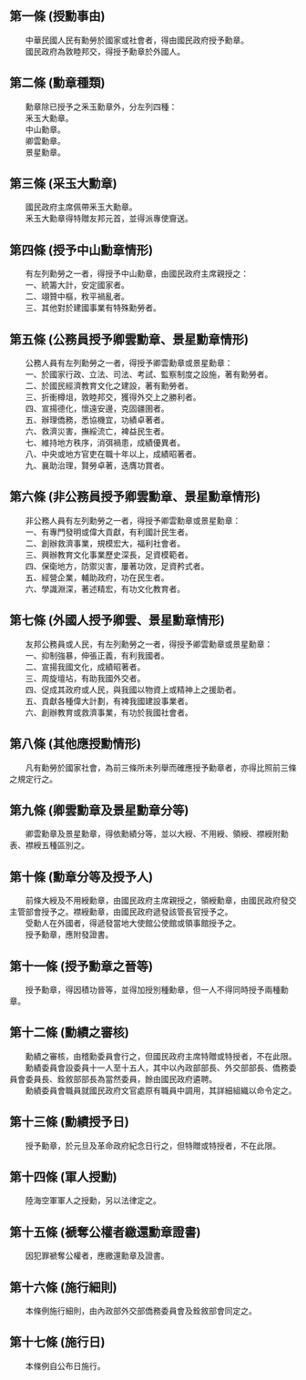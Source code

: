第一條 (授勳事由)
-----------------
　　中華民國人民有勳勞於國家或社會者，得由國民政府授予勳章。  
　　國民政府為敦睦邦交，得授予勳章於外國人。  


第二條 (勳章種類)
-----------------
　　勳章除已授予之釆玉勳章外，分左列四種：  
　　釆玉大勳章。  
　　中山勳章。  
　　卿雲勳章。  
　　景星勳章。  


第三條 (采玉大勳章)
-------------------
　　國民政府主席佩帶釆玉大勳章。  
　　釆玉大勳章得特贈友邦元首，並得派專使齎送。  


第四條 (授予中山勳章情形)
-------------------------
　　有左列勳勞之一者，得授予中山勳章，由國民政府主席親授之：  
　　一、統籌大計，安定國家者。  
　　二、翊贊中樞，敉平禍亂者。  
　　三、其他對於建國事業有特殊勳勞者。  


第五條 (公務員授予卿雲勳章、景星勳章情形)
-----------------------------------------
　　公務人員有左列勳勞之一者，得授予卿雲勳章或景星勳章：  
　　一、於國家行政、立法、司法、考試、監察制度之設施，著有勳勞者。  
　　二、於國民經濟教育文化之建設，著有勳勞者。  
　　三、折衝樽俎，敦睦邦交，獲得外交上之勝利者。  
　　四、宣揚德化，懷遠安邊，克固疆圉者。  
　　五、辦理僑務，悉協機宜，功績卓著者。  
　　六、救濟災害，撫綏流亡，裨益民生者。  
　　七、維持地方秩序，消弭禍患，成績優異者。  
　　八、中央或地方官吏在職十年以上，成績昭著者。  
　　九、襄助治理，賢勞卓著，迭膺功賞者。  


第六條 (非公務員授予卿雲勳章、景星勳章情形)
-------------------------------------------
　　非公務人員有左列勳勞之一者，得授予卿雲勳章或景星勳章：  
　　一、有專門發明或偉大貢獻，有利國計民生者。  
　　二、創辦救濟事業，規模宏大，福利社會者。  
　　三、興辦教育文化事業歷史深長，足資模範者。  
　　四、保衛地方，防禦災害，屢著功效，足資矜式者。  
　　五、經營企業，輔助政府，功在民生者。  
　　六、學識淵深，著述精宏，有功文化教育者。  


第七條 (外國人授予卿雲、景星勳章情形)
-------------------------------------
　　友邦公務員或人民，有左列勳勞之一者，得授予卿雲勳章或景星勳章：  
　　一、抑制強暴，伸張正義，有利我國者。  
　　二、宣揚我國文化，成績昭著者。  
　　三、周旋壇坫，有助我國外交者。  
　　四、促成其政府或人民，與我國以物資上或精神上之援助者。  
　　五、貢獻各種偉大計劃，有裨我國建設事業者。  
　　六、創辦教育或救濟事業，有功於我國社會者。  


第八條 (其他應授勳情形)
-----------------------
　　凡有勳勞於國家社會，為前三條所未列舉而確應授予勳章者，亦得比照前三條之規定行之。  


第九條 (卿雲勳章及景星勳章分等)
-------------------------------
　　卿雲勳章及景星勳章，得依勳績分等，並以大綬、不用綬、領綬、襟綬附勳表、襟綬五種區別之。  


第十條 (勳章分等及授予人)
-------------------------
　　前條大綬及不用綬勳章，由國民政府主席親授之，領綬勳章，由國民政府發交主管部會授予之。襟綬勳章，由國民政府遞發該管長官授予之。  
　　受勳人在外國者，得遞發當地大使館公使館或領事館授予之。  
　　授予勳章，應附發證書。  


第十一條 (授予勳章之晉等)
-------------------------
　　授予勳章，得因積功晉等，並得加授別種勳章，但一人不得同時授予兩種勳章。  


第十二條 (勳績之審核)
---------------------
　　勳績之審核，由稽勳委員會行之，但國民政府主席特贈或特授者，不在此限。  
　　勳績委員會設委員十一人至十五人，其中以內政部部長、外交部部長、僑務委員會委員長、銓敘部部長為當然委員，餘由國民政府遴聘。  
　　勳績委員會職員就國民政府文官處原有職員中調用，其詳細組織以命令定之。  


第十三條 (勳績授予日)
---------------------
　　授予勳章，於元旦及革命政府紀念日行之，但特贈或特授者，不在此限。  


第十四條 (軍人授勳)
-------------------
　　陸海空軍軍人之授勳，另以法律定之。  


第十五條 (褫奪公權者繳還勳章證書)
---------------------------------
　　因犯罪褫奪公權者，應繳還勳章及證書。  


第十六條 (施行細則)
-------------------
　　本條例施行細則，由內政部外交部僑務委員會及銓敘部會同定之。  


第十七條 (施行日)
-----------------
　　本條例自公布日施行。